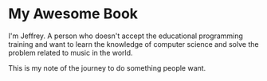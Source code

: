 # My Awesome Book

I'm Jeffrey. A person who doesn't accept the educational programming training and want to learn the knowledge of computer science and solve the problem related to music in the world.

This is my note of the journey to do something people want.



